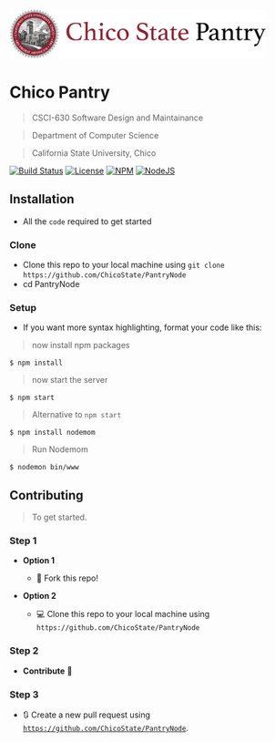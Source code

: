 <a href="https://chicopantry.herokuapp.com/"><img src="public/images/logo.png" title="ChicoPantry" alt="ChicoPantry" style="width:450px;"></a>

# Chico Pantry 

> CSCI-630 Software Design and Maintainance

> Department of Computer Science

> California State University, Chico


[![Build Status](http://img.shields.io/travis/badges/badgerbadgerbadger.svg?style=flat-square)](https://travis-ci.org/badges/badgerbadgerbadger) 
[![License](http://img.shields.io/:license-mit-blue.svg?style=flat-square)](http://badges.mit-license.org) 
[![NPM](https://badge.fury.io/js/nodejs.svg)](https://badge.fury.io/js/nodejs.svg)
[![NodeJS](https://img.shields.io/github/languages/top/badges/shields.svg)](https://img.shields.io/github/languages/top/badges/shields.svg)



## Installation

- All the `code` required to get started

### Clone

- Clone this repo to your local machine using `git clone https://github.com/ChicoState/PantryNode`
- cd PantryNode


### Setup

- If you want more syntax highlighting, format your code like this:

> now install npm packages

```shell
$ npm install
```

> now start the server

```shell
$ npm start
```

> Alternative to `npm start`

```shell
$ npm install nodemom
```

> Run Nodemom

```shell
$ nodemon bin/www
```




## Contributing

> To get started.

### Step 1

- **Option 1**
    - 🍴 Fork this repo!

- **Option 2**
    - 💻 Clone this repo to your local machine using `https://github.com/ChicoState/PantryNode`

### Step 2

- **Contribute** 🔨

### Step 3

- 🔃 Create a new pull request using <a href="https://github.com/ChicoState/PantryNode" target="_blank">`https://github.com/ChicoState/PantryNode`</a>.


